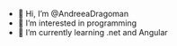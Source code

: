- 👋 Hi, I’m @AndreeaDragoman
- 👀 I’m interested in programming
- 🌱 I’m currently learning .net and Angular

<!---
AndreeaDragoman/AndreeaDragoman is a ✨ special ✨ repository because its `README.md` (this file) appears on your GitHub profile.
You can click the Preview link to take a look at your changes.
--->
